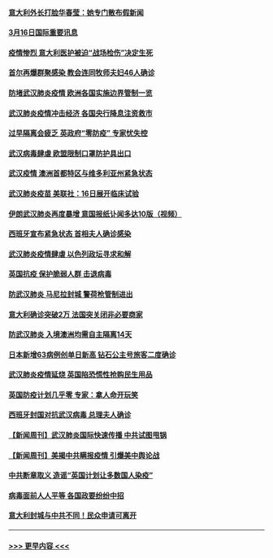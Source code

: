 #### [意大利外长打脸华春莹：她专门散布假新闻](../pages/prog202/a102800647.md?t=03162102) 
#### [3月16日国际重要讯息](../pages/prog202/a102800558.md?t=03162102) 
#### [疫情惨烈 意大利医护被迫“战场检伤”决定生死](../pages/prog202/a102800580.md?t=03162102) 
#### [首尔再爆群聚感染 教会连同牧师夫妇46人确诊](../pages/prog202/a102800526.md?t=03162102) 
#### [防堵武汉肺炎疫情 欧洲各国实施边界管制一览](../pages/prog202/a102800492.md?t=03162102) 
#### [武汉肺炎疫情冲击经济 各国央行降息注资救市](../pages/prog202/a102800477.md?t=03162102) 
#### [过早隔离会疲乏 英政府“零防疫” 专家忧失控](../pages/prog202/a102800434.md?t=03162102) 
#### [武汉病毒肆虐 欧盟限制口罩防护具出口](../pages/prog202/a102800413.md?t=03162102) 
#### [武汉疫情 澳洲首都特区与维多利亚州紧急状态](../pages/prog202/a102800391.md?t=03162102) 
#### [武汉肺炎疫苗 美联社：16日展开临床试验](../pages/prog202/a102800374.md?t=03162102) 
#### [伊朗武汉肺炎再度暴增 意国报纸讣闻多达10版（视频）](../pages/prog202/a102800192.md?t=03162102) 
#### [西班牙宣布紧急状态 首相夫人确诊感染](../pages/prog202/a102800168.md?t=03162102) 
#### [武汉肺炎疫情肆虐 以色列政坛寻求和解](../pages/prog202/a102800151.md?t=03162102) 
#### [英国抗疫 保护脆弱人群 击退病毒](../pages/prog202/a102800145.md?t=03162102) 
#### [防武汉肺炎 马尼拉封城 警荷枪管制进出](../pages/prog202/a102800083.md?t=03162102) 
#### [意大利确诊突破2万 法国突关闭非必要商家](../pages/prog202/a102800071.md?t=03162102) 
#### [防武汉肺炎 入境澳洲均需自主隔离14天](../pages/prog202/a102800049.md?t=03162102) 
#### [日本新增63病例创单日新高 钻石公主号旅客二度确诊](../pages/prog202/a102800002.md?t=03162102) 
#### [武汉肺炎疫情延烧 英国陷恐慌性抢购民生用品](../pages/prog202/a102799980.md?t=03162102) 
#### [英国防疫计划几乎零 专家：拿人命开玩笑](../pages/prog202/a102799943.md?t=03162102) 
#### [西班牙封国对抗武汉病毒 总理夫人确诊](../pages/prog202/a102799930.md?t=03162102) 
#### [【新闻周刊】武汉肺炎国际快速传播 中共试图甩锅](../pages/prog202/a102799845.md?t=03162102) 
#### [【新闻周刊】美揭中共瞒报疫情  引爆美中舆论战](../pages/prog202/a102799836.md?t=03162102) 
#### [中共断章取义 造谣“英国计划让多数国人染疫”](../pages/prog202/a102799810.md?t=03162102) 
#### [病毒面前人人平等 各国政要纷纷中招](../pages/prog202/a102799720.md?t=03162102) 
#### [意大利封城与中共不同！民众申请可离开](../pages/prog202/a102799706.md?t=03162102) 

----
#### [ >>> 更早内容 <<< ](../indexes/prog202-earlier.md)

